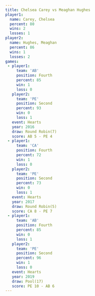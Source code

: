 ```yaml
---
title: Chelsea Carey vs Meaghan Hughes
player1:               
  name: Carey, Chelsea 
  percent: 80          
  wins: 2              
  losses: 1            
player2:               
  name: Hughes, Meaghan
  percent: 86          
  wins: 1              
  losses: 2            
games:
 - player1:          
     team: 'AB'      
     position: Fourth
     percent: 85     
     win: 1          
     loss: 0         
   player2:          
     team: 'PE'      
     position: Second
     percent: 93     
     win: 0          
     loss: 1         
   event: Hearts       
   year: 2016          
   draw: Round Robin(7)
   score: AB 5 - PE 4  
 - player1:          
     team: 'CA'      
     position: Fourth
     percent: 72     
     win: 1          
     loss: 0         
   player2:          
     team: 'PE'      
     position: Second
     percent: 73     
     win: 0          
     loss: 1         
   event: Hearts       
   year: 2017          
   draw: Round Robin(5)
   score: CA 8 - PE 7  
 - player1:          
     team: 'AB'      
     position: Fourth
     percent: 85     
     win: 0          
     loss: 1         
   player2:          
     team: 'PE'      
     position: Second
     percent: 96     
     win: 1          
     loss: 0         
   event: Hearts      
   year: 2019         
   draw: Pool(17)     
   score: PE 10 - AB 6
---
```

